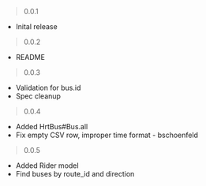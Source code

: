 > 0.0.1

* Inital release

> 0.0.2

* README

> 0.0.3

* Validation for bus.id
* Spec cleanup

> 0.0.4

* Added HrtBus#Bus.all
* Fix empty CSV row, improper time format - bschoenfeld

> 0.0.5

* Added Rider model
* Find buses by route_id and direction

